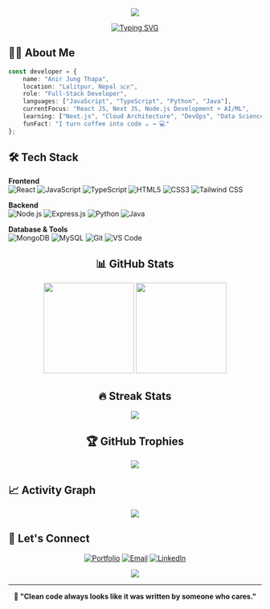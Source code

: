 <div align="center">

<!-- Dynamic Header -->
<img src="https://capsule-render.vercel.app/api?type=waving&color=0:161B22,50:21262D,100:30363D&height=120&section=header&text=Anir%20Jung%20Thapa&fontSize=40&fontColor=58A6FF&animation=fadeIn&fontAlignY=38&descAlignY=55&descSize=16"/>

<!-- Animated Typing -->
[![Typing SVG](https://readme-typing-svg.demolab.com?font=Fira+Code&size=22&duration=3000&pause=1000&color=58A6FF&center=true&vCenter=true&width=600&lines=Welcome+to+my+GitHub+profile!+👋;Full-Stack+Developer;Building+digital+solutions;Always+learning+something+new)](https://git.io/typing-svg)

</div>

## 👨‍💻 About Me

```typescript
const developer = {
    name: "Anir Jung Thapa",
    location: "Lalitpur, Nepal 🇳🇵",
    role: "Full-Stack Developer",
    languages: ["JavaScript", "TypeScript", "Python", "Java"],
    currentFocus: "React JS, Next JS, Node.js Development + AI/ML",
    learning: ["Next.js", "Cloud Architecture", "DevOps", "Data Science"],
    funFact: "I turn coffee into code ☕ → 💻"
};
```

## 🛠️ Tech Stack

**Frontend**
<br/>
![React](https://img.shields.io/badge/React-61DAFB?style=flat-square&logo=react&logoColor=black)
![JavaScript](https://img.shields.io/badge/JavaScript-F7DF1E?style=flat-square&logo=javascript&logoColor=black)
![TypeScript](https://img.shields.io/badge/TypeScript-3178C6?style=flat-square&logo=typescript&logoColor=white)
![HTML5](https://img.shields.io/badge/HTML5-E34F26?style=flat-square&logo=html5&logoColor=white)
![CSS3](https://img.shields.io/badge/CSS3-1572B6?style=flat-square&logo=css3&logoColor=white)
![Tailwind CSS](https://img.shields.io/badge/Tailwind_CSS-06B6D4?style=flat-square&logo=tailwind-css&logoColor=white)

**Backend**
<br/>
![Node.js](https://img.shields.io/badge/Node.js-339933?style=flat-square&logo=node.js&logoColor=white)
![Express.js](https://img.shields.io/badge/Express.js-000000?style=flat-square&logo=express&logoColor=white)
![Python](https://img.shields.io/badge/Python-3776AB?style=flat-square&logo=python&logoColor=white)
![Java](https://img.shields.io/badge/Java-007396?style=flat-square&logo=openjdk&logoColor=white)

**Database & Tools**
<br/>
![MongoDB](https://img.shields.io/badge/MongoDB-47A248?style=flat-square&logo=mongodb&logoColor=white)
![MySQL](https://img.shields.io/badge/MySQL-4479A1?style=flat-square&logo=mysql&logoColor=white)
![Git](https://img.shields.io/badge/Git-F05032?style=flat-square&logo=git&logoColor=white)
![VS Code](https://img.shields.io/badge/VS_Code-007ACC?style=flat-square&logo=visual-studio-code&logoColor=white)

<div align="center">

## 📊 GitHub Stats

<img height="180em" src="https://github-readme-stats.vercel.app/api?username=anirthapa&show_icons=true&theme=dark&hide_border=true&count_private=true&bg_color=0D1117&title_color=58A6FF&icon_color=58A6FF&text_color=C9D1D9" />
<img height="180em" src="https://github-readme-stats.vercel.app/api/top-langs/?username=anirthapa&layout=compact&theme=dark&hide_border=true&bg_color=0D1117&title_color=58A6FF&text_color=C9D1D9" />

## 🔥 Streak Stats

<img src="https://github-readme-streak-stats.herokuapp.com/?user=anirthapa&theme=dark&hide_border=true&background=0D1117&stroke=58A6FF&ring=58A6FF&fire=58A6FF&currStreakLabel=58A6FF&sideLabels=C9D1D9&dates=C9D1D9" />

## 🏆 GitHub Trophies

<img src="https://github-profile-trophy.vercel.app/?username=anirthapa&theme=darkhub&no-frame=true&row=1&column=6&margin-w=15&margin-h=15" />

</div>

## 📈 Activity Graph

<div align="center">
<img src="https://github-readme-activity-graph.vercel.app/graph?username=anirthapa&theme=github-compact&bg_color=0D1117&color=58A6FF&line=58A6FF&point=C9D1D9&hide_border=true&area=true" />
</div>

## 🤝 Let's Connect

<div align="center">

[![Portfolio](https://img.shields.io/badge/🌐_Portfolio-21262D?style=for-the-badge&logoColor=white&color=58A6FF)](https://anirjungthapa.com.np)
[![Email](https://img.shields.io/badge/📧_Email-21262D?style=for-the-badge&logoColor=white&color=58A6FF)](mailto:anir234thapa@gmail.com)
[![LinkedIn](https://img.shields.io/badge/💼_LinkedIn-21262D?style=for-the-badge&logoColor=white&color=58A6FF)](https://linkedin.com/in/anir-jung-thapa)

<img src="https://komarev.com/ghpvc/?username=aneer-thapa1&label=Profile%20Views&color=58A6FF&style=flat-square" />

---

**💭 "Clean code always looks like it was written by someone who cares."**

</div>

